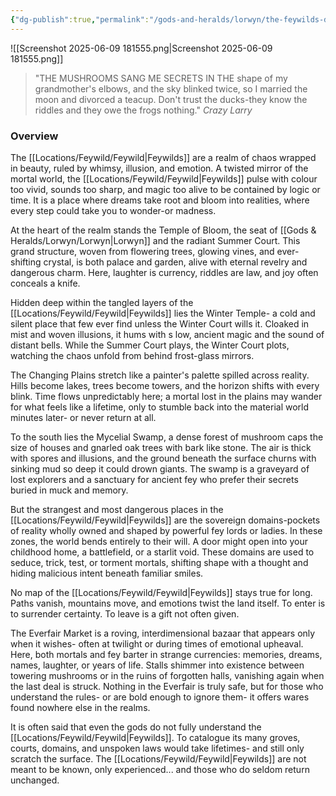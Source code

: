 ```yaml
---
{"dg-publish":true,"permalink":"/gods-and-heralds/lorwyn/the-feywilds-domain/","tags":["Discovered"],"updated":"2025-06-10T19:02:19.780+01:00"}
---
```


![[Screenshot 2025-06-09 181555.png\|Screenshot 2025-06-09 181555.png]]

> "THE MUSHROOMS SANG ME SECRETS IN THE shape of my grandmother's elbows, and the sky blinked twice, so I married the moon and divorced a teacup. Don't trust the ducks-they know the riddles and they owe the frogs nothing." <cite> Crazy Larry</cite>

### Overview
The [[Locations/Feywild/Feywild\|Feywilds]] are a realm of chaos wrapped in beauty, ruled by whimsy, illusion, and emotion. A twisted mirror of the mortal world, the [[Locations/Feywild/Feywild\|Feywilds]] pulse with colour too vivid, sounds too sharp, and magic too alive to be contained by logic or time. It is a place where dreams take root and bloom into realities, where every step could take you to wonder-or madness.

At the heart of the realm stands the Temple of Bloom, the seat of [[Gods & Heralds/Lorwyn/Lorwyn\|Lorwyn]] and the radiant Summer Court. This grand structure, woven from flowering trees, glowing vines, and ever-shifting crystal, is both palace and garden, alive with eternal revelry and dangerous charm.
Here, laughter is currency, riddles are law, and joy often conceals a knife.

Hidden deep within the tangled layers of the [[Locations/Feywild/Feywild\|Feywilds]] lies the Winter Temple- a cold and silent place that few ever find unless the Winter Court wills it. Cloaked in mist and woven illusions, it hums with s low, ancient magic and the sound of distant bells. While the Summer Court plays, the Winter Court plots, watching the chaos unfold from behind frost-glass mirrors.

The Changing Plains stretch like a painter's palette spilled across reality. Hills become lakes, trees become towers, and the horizon shifts with every blink. Time flows unpredictably here; a mortal lost in the plains may wander for what feels like a lifetime, only to stumble
back into the material world minutes later- or never return at all.

To the south lies the Mycelial Swamp, a dense forest of mushroom caps the size of houses and gnarled oak trees with bark like stone. The air is thick with spores and illusions, and the ground beneath the surface churns with sinking mud so deep it could drown giants. The swamp is a graveyard of lost explorers and a sanctuary for ancient fey who prefer their secrets buried in muck and memory.

But the strangest and most dangerous places in the [[Locations/Feywild/Feywild\|Feywilds]] are the sovereign domains-pockets of reality wholly owned and shaped by powerful fey lords or ladies. In these zones, the world bends entirely to their will. A door might open into your childhood home, a battlefield, or a starlit void. These domains are used to seduce, trick, test, or torment mortals, shifting shape with a thought and hiding malicious intent beneath familiar smiles.

No map of the [[Locations/Feywild/Feywild\|Feywilds]] stays true for long. Paths vanish, mountains move, and emotions twist the land itself. To enter is to surrender certainty. To leave is a gift not often given.

The Everfair Market is a roving, interdimensional bazaar that appears only when it wishes- often at twilight or during times of emotional upheaval. Here, both mortals and fey barter in strange currencies: memories, dreams, names, laughter, or years of life. Stalls shimmer into existence between towering mushrooms or in the ruins of forgotten halls, vanishing
again when the last deal is struck. Nothing in the Everfair is truly safe, but for those who understand the rules- or are bold enough to ignore them- it offers wares found nowhere else in the realms.

It is often said that even the gods do not fully understand the [[Locations/Feywild/Feywild\|Feywilds]]. To catalogue its many groves, courts, domains, and unspoken laws would take lifetimes- and still only scratch the surface. The [[Locations/Feywild/Feywild\|Feywilds]] are not meant to be known, only experienced... and those who do seldom return unchanged.